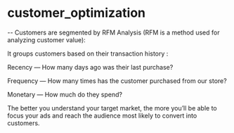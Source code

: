 # customer_optimization
-- Customers are segmented by RFM Analysis (RFM is a method used for analyzing customer value):

It groups customers based on their transaction history :

Recency — How many days ago was their last purchase?

Frequency — How many times has the customer purchased from our store?  

Monetary — How much do they spend?

The better you understand your target market, the more you’ll be able to focus your ads and reach the audience most likely to convert into customers.

